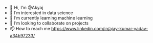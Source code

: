 - 👋 Hi, I’m @Akyaj
- 👀 I’m interested in data science
- 🌱 I’m currently learning machine learning
- 💞️ I’m looking to collaborate on projects
- 📫 How to reach me https://www.linkedin.com/in/ajay-kumar-yadav-a34b97233/
<!---
Akyaj/Akyaj is a ✨ special ✨ repository because its `README.md` (this file) appears on your GitHub profile.
You can click the Preview link to take a look at your changes.
--->
